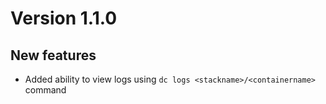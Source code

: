 # Version 1.1.0
## New features
 - Added ability to view logs using `dc logs <stackname>/<containername>` command